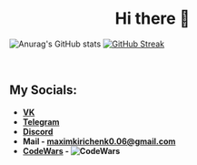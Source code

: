 <h1 align="center">Hi there 👋</h1>

![Anurag's GitHub stats](https://github-readme-stats.vercel.app/api?username=mxdnxghts&show_icons=true&theme=radical)
[![GitHub Streak](https://github-readme-streak-stats.herokuapp.com?user=mxdnxghts&theme=midnight-purple&hide_border=true&currStreakLabel=E4289E&background=2B213A&fire=E4289E&sideNums=E4289E&currStreakNum=E4289E)](https://git.io/streak-stats)  

<p></p><br />

## My Socials:
- **[VK](https://vk.com/maxim_lebedev6)**
- **[Telegram](https://t.me/mxdnxghts)** 
- **[Discord](https://discordapp.com/users/888414590717816852)**
- **Mail - maximkirichenk0.06@gmail.com**
- **[CodeWars](https://www.codewars.com/users/mxdnxghts) - ![CodeWars](https://www.codewars.com/users/mxdnxghts/badges/micro)**
<p></p><br />
